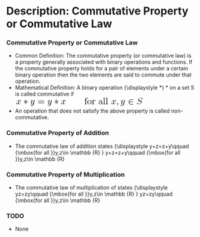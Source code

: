 # Description: Commutative Property or Commutative Law

### Commutative Property or Commutative Law
- Common Definition: The commutative property (or commutative law) is a property generally associated with binary 
  operations and functions. If the commutative property holds for a pair of elements under a certain binary operation 
  then the two elements are said to commute under that operation. 
- Mathematical Definition: A binary operation {\displaystyle *} * on a set S is called commutative if
![Commutative Addition](P006_x_Equation_01_CommutativeAddition.png)
- An operation that does not satisfy the above property is called non-commutative.

### Commutative Property of Addition
- The commutative law of addition states
{\displaystyle y+z=z+y\qquad {\mbox{for all }}y,z\in \mathbb {R} } y+z=z+y\qquad {\mbox{for all }}y,z\in \mathbb {R} 

### Commutative Property of Multiplication
- The commutative law of multiplication of states
{\displaystyle yz=zy\qquad {\mbox{for all }}y,z\in \mathbb {R} } yz=zy\qquad {\mbox{for all }}y,z\in \mathbb {R} 

### TODO
- None
